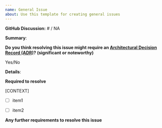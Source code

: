 ```yaml
---
name: General Issue
about: Use this template for creating general issues
---
```


<!-- If you're unsure if this issue clearly results in action, consider starting a Discussion first. -->
<!-- If you have a question, please start a Discussion rather than raising an issue. -->
**GitHub Discussion:** # / NA

**Summary**:

**Do you think resolving this issue might require an [Architectural Decision Record (ADR)](https://github.com/json-schema-org/community/blob/main/CONTRIBUTING.md#key-architectural-decisions)? (significant or noteworthy)**

Yes/No

**Details**:

**Required to resolve**
<!-- Please provide context followed by a checklist -->
[CONTEXT]

- [ ] item1
- [ ] item2


**Any further requirements to resolve this issue**
